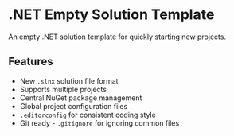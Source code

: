 # .NET Empty Solution Template

An empty .NET solution template for quickly starting new projects.

## Features

- New `.slnx` solution file format
- Supports multiple projects
- Central NuGet package management
- Global project configuration files
- `.editorconfig` for consistent coding style
- Git ready - `.gitignore` for ignoring common files
